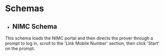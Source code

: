 # Schemas
- ## NIMC Schema
This schema loads the NIMC portal and then directs the prover through a prompt to log in, scroll to the 'Link Mobile Number' section, then click 'Start' on the prompt.
